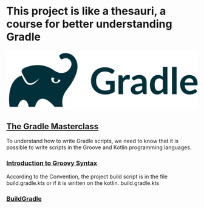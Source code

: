 # This project is like a thesauri, a course for better understanding Gradle #

![img_3.png](img/logoGradle.png)

## [ The Gradle Masterclass ](https://www.udemy.com/course/gradle-masterclass/) ##

To understand how to write Gradle scripts, we need to know that it is possible to write scripts in the Groove and Kotlin
programming languages.

### [Introduction to Groovy Syntax](P1.MD)

According to the Convention, the project build script is in the file build.gradle.kts or if it is written on the kotlin.
build.gradle.kts

### [BuildGradle](P2.MD)






